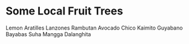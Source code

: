 # Some Local Fruit Trees

Lemon
Aratilles
Lanzones
Rambutan
Avocado
Chico
Kaimito
Guyabano
Bayabas
Suha
Mangga
Dalanghita